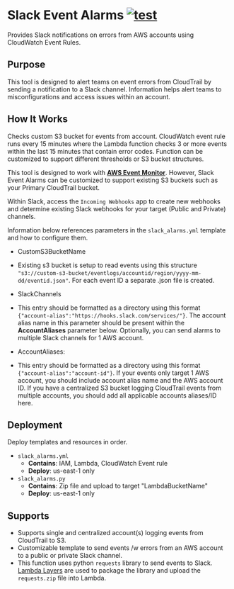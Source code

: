 # Slack Event Alarms [![test](https://github.com/dundunndone/slack-event-alarms/actions/workflows/manual.yml/badge.svg?event=push)](https://github.com/dundunndone/slack-event-alarms/actions/workflows/manual.yml)
Provides Slack notifications on errors from AWS accounts using CloudWatch Event Rules.

## Purpose
This tool is designed to alert teams on event errors from CloudTrail by sending a notification to a Slack channel. Information helps alert teams to misconfigurations and access issues within an account.

## How It Works
Checks custom S3 bucket for events from account. CloudWatch event rule runs every 15 minutes where the Lambda function checks 3 or more events within the last 15 minutes that contain error codes. Function can be customized to support different thresholds or S3 bucket structures.

This tool is designed to work with **[AWS Event Monitor](https://github.com/sdunn15/aws-event-monitor)**. However, Slack Event Alarms can be customized to support existing S3 buckets such as your Primary CloudTrail bucket. 

Within Slack, access the `Incoming Webhooks` app to create new webhooks and determine existing Slack webhooks for your target (Public and Private) channels.

Information below references parameters in the `slack_alarms.yml` template and how to configure them.

* CustomS3BucketName
 - Existing s3 bucket is setup to read events using this structure `"s3://custom-s3-bucket/eventlogs/accountid/region/yyyy-mm-dd/eventid.json"`. For each event ID a separate .json file is created.

* SlackChannels
 -  This entry should be formatted as a directory using this format `{"account-alias":"https://hooks.slack.com/services/"}`. The account alias name in this parameter should be present within the **AccountAliases** parameter below. Optionally, you can send alarms to multiple Slack channels for 1 AWS account. 

* AccountAliases:
 - This entry should be formatted as a directory using this format `{"account-alias":"account-id"}`.  If your events only target 1 AWS account, you should include account alias name and the AWS account ID. If you have a centralized S3 bucket logging CloudTrail events from multiple accounts, you should add all applicable accounts aliases/ID here.

## Deployment

Deploy templates and resources in order.

* `slack_alarms.yml`
  - **Contains**: IAM, Lambda, CloudWatch Event rule
  - **Deploy**: us-east-1 only 
* `slack_alarms.py`
  - **Contains**: Zip file and upload to target "LambdaBucketName"
  - **Deploy**: us-east-1 only 

## Supports

* Supports single and centralized account(s) logging events from CloudTrail to S3. 
* Customizable template to send events /w errors from an AWS account to a public or private Slack channel.
* This function uses python `requests` library to send events to Slack. [Lambda Layers](https://docs.aws.amazon.com/lambda/latest/dg/configuration-layers.html#configuration-layers-path) are used to package the library and upload the `requests.zip` file into Lambda.
